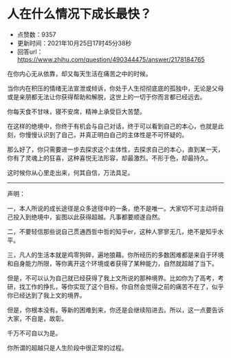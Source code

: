 # 人在什么情况下成长最快？
- 点赞数：9357
- 更新时间：2021年10月25日17时45分38秒
- 回答url：https://www.zhihu.com/question/490344475/answer/2178184765
<body>
 <p data-pid="6lC8vg1Y">在你内心无从依靠，却又每天生活在痛苦之中的时候。</p>
 <p data-pid="fheqC27p">当你内在积压的情绪无法宣泄或倾诉，你处于人生彻彻底底的孤独中，无论是父母或是亲朋都无法让你获得帮助和解脱，这世上的一切于你而言都已经远去。</p>
 <p data-pid="z3U1Wdt3">你每天食不甘味，寝不安席，精神上承受巨大苦楚。</p>
 <p data-pid="EkoJm9Dq">在这样的绝境中，你终于有机会与自己对话，终于可以看到自己的本心，也就是此刻，你慢慢认识到了自己，并真正明白自己的主体性是不可怀疑的。</p>
 <p data-pid="84FP3ncD">那么好了，你只需要进一步去探求这个主体性，去探求自己的本心，直到某一天，你有了灵魂上的狂喜，这种喜悦无法形容，却最激烈。不形于色，却最持久。</p>
 <p data-pid="UBxNqaTz">这时候你从心里走出来，何其自信，万法具足。</p>
 <hr>
 <p data-pid="Ea-U65xH">声明：</p>
 <p data-pid="6mir-S29">一，本人所说的成长途径是众多途径中的一条，绝不是唯一。大家切不可主动将自己投入到绝境中，妄图以此获得超越。凡事都要顺遂自然。</p>
 <p data-pid="1WXpwffL">二，不要轻信那些说自己贯通西哲中哲的知乎er，这种人寥寥无几，绝不是知乎水平。</p>
 <p data-pid="jOgEnjhi">三，凡人的生活本就是鸡零狗碎，遍地狼藉。你所经历的多数困难都是来自于环境和自身能力所限，等你离开这个环境或者获得了某种能力，自然就超越了当下。</p>
 <p data-pid="ReCd56R3">但是，不可以认为自己就已经获得了我上文所说的那种境界。比如你为了高考，考研，找工作的挣扎，等你实现了这个目标，你自然会觉得之前的痛苦不在了，似乎你已经达到了我上文的境界。</p>
 <p data-pid="tfP5gG29">但是，你根本没有。等新的困难到来，你还是会继续陷进去。所以，这一点要告诉大家，不自是，故彰。</p>
 <p data-pid="dQ3ZnfCV">千万不可自以为是。</p>
 <p data-pid="n3MA5MIf">你所谓的超越只是人生阶段中很正常的过程。</p>
</body>